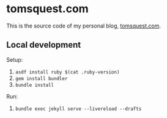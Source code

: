 # tomsquest.com

This is the source code of my personal blog, [tomsquest.com](https://tomsquest.com).

## Local development

Setup:

1. `asdf install ruby $(cat .ruby-version)`
2. `gem install bundler`
3. `bundle install`

Run:

1. `bundle exec jekyll serve --livereload --drafts`

